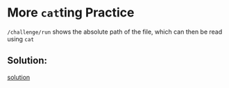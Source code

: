 # More `cat`ting Practice

`/challenge/run` shows the absolute path of the file, which can then be read using `cat`


## Solution:
[solution](03_More_catting_Practice.png)
